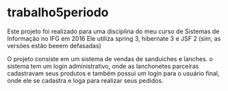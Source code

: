 ﻿# trabalho5periodo

Este projeto foi realizado para uma disciplina do meu curso de Sistemas de Informação no IFG em 2016
Ele utiliza spring 3, hibernate 3 e JSF 2  (sim, as versões estão beeem defasadas)

O projeto consiste em um sistema de vendas de sanduiches e lanches.
o sistema tem um login administrativo, onde as lanchonetes parceiras cadastravam seus produtos
e também possui um login para o usuário final, onde ele se cadastra e loga para realizar seus pedidos.
